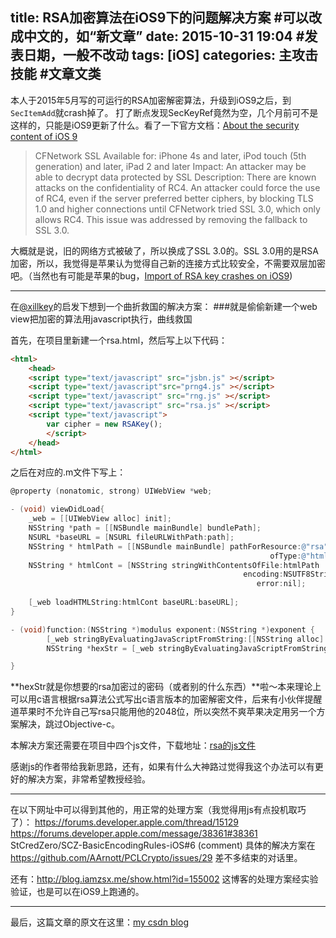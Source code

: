 title: RSA加密算法在iOS9下的问题解决方案 #可以改成中文的，如“新文章”
date: 2015-10-31 19:04 #发表日期，一般不改动
tags: [iOS]
categories: 主攻击技能 #文章文类
---

本人于2015年5月写的可运行的RSA加密解密算法，升级到iOS9之后，到`SecItemAdd`就crash掉了。
打了断点发现SecKeyRef竟然为空，几个月前可不是这样的，只能是iOS9更新了什么。看了一下官方文档：[About the security content of iOS 9](https://support.apple.com/en-us/HT205212)
>CFNetwork SSL
Available for: iPhone 4s and later, iPod touch (5th generation) and later, iPad 2 and later
Impact: An attacker may be able to decrypt data protected by SSL
Description: There are known attacks on the confidentiality of RC4. An attacker could force the use of RC4, even if the server preferred better ciphers, by blocking TLS 1.0 and higher connections until CFNetwork tried SSL 3.0, which only allows RC4. This issue was addressed by removing the fallback to SSL 3.0.

大概就是说，旧的网络方式被破了，所以换成了SSL 3.0的。SSL 3.0用的是RSA加密，所以，我觉得是苹果认为觉得自己新的连接方式比较安全，不需要双层加密吧。（当然也有可能是苹果的bug，[Import of RSA key crashes on iOS9](https://github.com/AArnott/PCLCrypto/issues/29))

---

在[@xillkey](http://weibo.com/u/1794589962)的启发下想到一个曲折救国的解决方案：
###就是偷偷新建一个web view把加密的算法用javascript执行，曲线救国

首先，在项目里新建一个rsa.html，然后写上以下代码：
```html
<html>
    <head>
    <script type="text/javascript" src="jsbn.js" ></script>
    <script type="text/javascript"src="prng4.js" ></script>
    <script type="text/javascript" src="rng.js" ></script>
    <script type="text/javascript" src="rsa.js" ></script>
    <script type="text/javascript">
        var cipher = new RSAKey();
        </script>
    </head>
</html>
```

之后在对应的.m文件下写上：
```objective-c
@property (nonatomic, strong) UIWebView *web;

- (void) viewDidLoad{
	_web = [[UIWebView alloc] init];
    NSString *path = [[NSBundle mainBundle] bundlePath];
    NSURL *baseURL = [NSURL fileURLWithPath:path];
    NSString * htmlPath = [[NSBundle mainBundle] pathForResource:@"rsa"
                                                          ofType:@"html"];
    NSString * htmlCont = [NSString stringWithContentsOfFile:htmlPath
                                                    encoding:NSUTF8StringEncoding
                                                       error:nil];
    
    [_web loadHTMLString:htmlCont baseURL:baseURL];
}

- (void)function:(NSString *)modulus exponent:(NSString *)exponent {       
        [_web stringByEvaluatingJavaScriptFromString:[[NSString alloc] initWithFormat:@"cipher.setPublic('%@','%@');",modulus,exponent]];
        NSString *hexStr = [_web stringByEvaluatingJavaScriptFromString:[[NSString alloc] initWithFormat:@"cipher.encrypt('%@')",_passwordTextField.text]];

}
```

**hexStr就是你想要的rsa加密过的密码（或者别的什么东西）**啦～本来理论上可以用c语言根据rsa算法公式写出c语言版本的加密解密文件，后来有小伙伴提醒道苹果时不允许自己写rsa只能用他的2048位，所以突然不爽苹果决定用另一个方案解决，跳过Objective-c。

本解决方案还需要在项目中四个js文件，下载地址：[rsa的js文件](http://download.csdn.net/detail/u010558548/9229941)

感谢js的作者带给我新思路，还有，如果有什么大神路过觉得我这个办法可以有更好的解决方案，非常希望教授经验。

---

在以下网址中可以得到其他的，用正常的处理方案（我觉得用js有点投机取巧了）：
https://forums.developer.apple.com/thread/15129
https://forums.developer.apple.com/message/38361#38361
StCredZero/SCZ-BasicEncodingRules-iOS#6 (comment)
具体的解决方案在
https://github.com/AArnott/PCLCrypto/issues/29
差不多结束的对话里。

还有：http://blog.iamzsx.me/show.html?id=155002
这博客的处理方案经实验验证，也是可以在iOS9上跑通的。

---

最后，这篇文章的原文在这里：[my csdn blog](http://blog.csdn.net/suusatoshigi/article/details/49535391)

